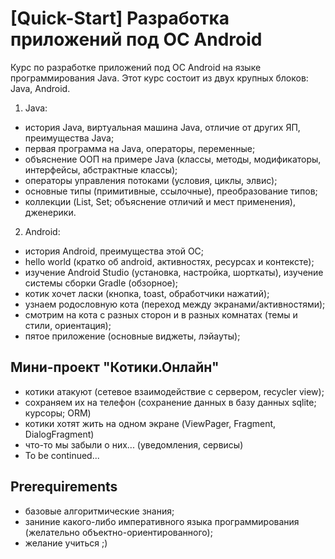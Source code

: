 # [Quick-Start] Разработка приложений под ОС Android

Курс по разработке приложений под ОС Android на языке программирования Java. Этот курс состоит из двух крупных блоков: Java, Android.

1. Java:
* история Java, виртуальная машина Java, отличие от других ЯП, преимущества Java;
* первая программа на Java, операторы, переменные;
* объяснение ООП на примере Java (классы, методы, модификаторы, интерфейсы, абстрактные классы);
* операторы управления потоками (условия, циклы, элвис);
* основные типы (примитивные, ссылочные), преобразование типов;
* коллекции (List, Set; объяснение отличий и мест применения), дженерики.

2. Android:
* история Android, преимущества этой ОС;
* hello world (кратко об android, активностях, ресурсах и контексте);
* изучение Android Studio (установка, настройка, шорткаты), изучение системы сборки Gradle (обзорное);
* котик хочет ласки (кнопка, toast, обработчики нажатий);
* узнаем родословную кота (переход между экранами/активностями);
* смотрим на кота с разных сторон и в разных комнатах (темы и стили, ориентация);
* пятое приложение (основные виджеты, лэйауты);

## Мини-проект "Котики.Онлайн"
* котики атакуют (сетевое взаимодействие с сервером, recycler view);
* сохраняем их на телефон (сохранение данных в базу данных sqlite; курсоры; ORM)
* котики хотят жить на одном экране (ViewPager, Fragment, DialogFragment)
* что-то мы забыли о них... (уведомления, сервисы)
* To be continued...

## Prerequirements
* базовые алгоритмические знания;
* заниние какого-либо императивного языка программирования (желательно объектно-ориентированного);
* желание учиться ;)